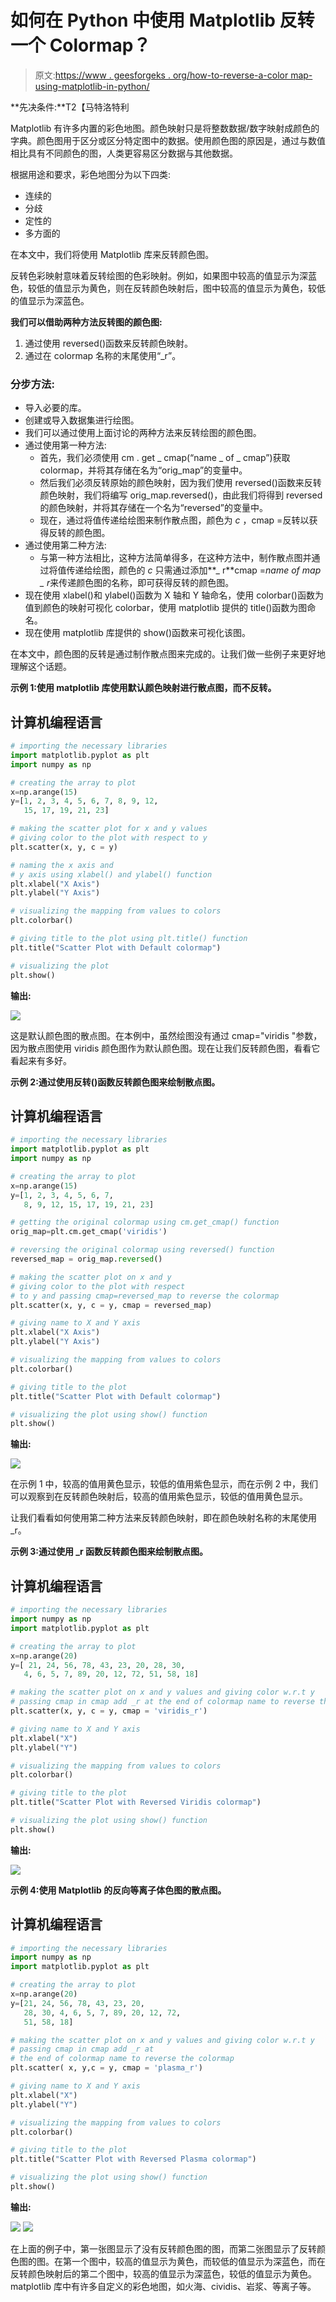 # 如何在 Python 中使用 Matplotlib 反转一个 Colormap？

> 原文:[https://www . geesforgeks . org/how-to-reverse-a-color map-using-matplotlib-in-python/](https://www.geeksforgeeks.org/how-to-reverse-a-colormap-using-matplotlib-in-python/)

**先决条件:**T2【马特洛特利

Matplotlib 有许多内置的彩色地图。颜色映射只是将整数数据/数字映射成颜色的字典。颜色图用于区分或区分特定图中的数据。使用颜色图的原因是，通过与数值相比具有不同颜色的图，人类更容易区分数据与其他数据。

根据用途和要求，彩色地图分为以下四类:

*   连续的
*   分歧
*   定性的
*   多方面的

在本文中，我们将使用 Matplotlib 库来反转颜色图。

反转色彩映射意味着反转绘图的色彩映射。例如，如果图中较高的值显示为深蓝色，较低的值显示为黄色，则在反转颜色映射后，图中较高的值显示为黄色，较低的值显示为深蓝色。

**我们可以借助两种方法反转图的颜色图:**

1.  通过使用 reversed()函数来反转颜色映射。
2.  通过在 colormap 名称的末尾使用“_r”。

### **分步方法:**

*   导入必要的库。
*   创建或导入数据集进行绘图。
*   我们可以通过使用上面讨论的两种方法来反转绘图的颜色图。
*   通过使用第一种方法:
    *   首先，我们必须使用 cm . get _ cmap(“name _ of _ cmap”)获取 colormap，并将其存储在名为“orig_map”的变量中。
    *   然后我们必须反转原始的颜色映射，因为我们使用 reversed()函数来反转颜色映射，我们将编写 orig_map.reversed()，由此我们将得到 reversed 的颜色映射，并将其存储在一个名为“reversed”的变量中。
    *   现在，通过将值传递给绘图来制作散点图，颜色为 *c* ，cmap =反转以获得反转的颜色图。
*   通过使用第二种方法:
    *   与第一种方法相比，这种方法简单得多，在这种方法中，制作散点图并通过将值传递给绘图，颜色的 *c* 只需通过添加**_ r**cmap =*name of map _ r*来传递颜色图的名称，即可获得反转的颜色图。
*   现在使用 xlabel()和 ylabel()函数为 X 轴和 Y 轴命名，使用 colorbar()函数为值到颜色的映射可视化 colorbar，使用 matplotlib 提供的 title()函数为图命名。
*   现在使用 matplotlib 库提供的 show()函数来可视化该图。

在本文中，颜色图的反转是通过制作散点图来完成的。让我们做一些例子来更好地理解这个话题。

**示例 1:使用 matplotlib 库使用默认颜色映射进行散点图，而不反转。**

## 计算机编程语言

```py
# importing the necessary libraries
import matplotlib.pyplot as plt
import numpy as np 

# creating the array to plot
x=np.arange(15)
y=[1, 2, 3, 4, 5, 6, 7, 8, 9, 12,
   15, 17, 19, 21, 23]

# making the scatter plot for x and y values
# giving color to the plot with respect to y
plt.scatter(x, y, c = y)

# naming the x axis and
# y axis using xlabel() and ylabel() function 
plt.xlabel("X Axis")
plt.ylabel("Y Axis")

# visualizing the mapping from values to colors
plt.colorbar()

# giving title to the plot using plt.title() function
plt.title("Scatter Plot with Default colormap")

# visualizing the plot
plt.show()
```

**输出:**

![](img/846d4513ac4139a9bb3c976befcde944.png)

这是默认颜色图的散点图。在本例中，虽然绘图没有通过 cmap="viridis "参数，因为散点图使用 viridis 颜色图作为默认颜色图。现在让我们反转颜色图，看看它看起来有多好。

**示例 2:通过使用反转()函数反转颜色图来绘制散点图。**

## 计算机编程语言

```py
# importing the necessary libraries
import matplotlib.pyplot as plt
import numpy as np 

# creating the array to plot
x=np.arange(15)
y=[1, 2, 3, 4, 5, 6, 7,
   8, 9, 12, 15, 17, 19, 21, 23]

# getting the original colormap using cm.get_cmap() function
orig_map=plt.cm.get_cmap('viridis')

# reversing the original colormap using reversed() function
reversed_map = orig_map.reversed()

# making the scatter plot on x and y  
# giving color to the plot with respect
# to y and passing cmap=reversed_map to reverse the colormap
plt.scatter(x, y, c = y, cmap = reversed_map)

# giving name to X and Y axis
plt.xlabel("X Axis")
plt.ylabel("Y Axis")

# visualizing the mapping from values to colors
plt.colorbar()

# giving title to the plot
plt.title("Scatter Plot with Default colormap")

# visualizing the plot using show() function
plt.show()
```

**输出:**

![](img/fcb2341078e9ce82a009824d00e13a20.png)

在示例 1 中，较高的值用黄色显示，较低的值用紫色显示，而在示例 2 中，我们可以观察到在反转颜色映射后，较高的值用紫色显示，较低的值用黄色显示。

让我们看看如何使用第二种方法来反转颜色映射，即在颜色映射名称的末尾使用 _r。

**示例 3:通过使用 _r 函数反转颜色图来绘制散点图。**

## 计算机编程语言

```py
# importing the necessary libraries
import numpy as np
import matplotlib.pyplot as plt 

# creating the array to plot
x=np.arange(20)
y=[ 21, 24, 56, 78, 43, 23, 20, 28, 30,
   4, 6, 5, 7, 89, 20, 12, 72, 51, 58, 18]

# making the scatter plot on x and y values and giving color w.r.t y
# passing cmap in cmap add _r at the end of colormap name to reverse the colormap
plt.scatter(x, y, c = y, cmap = 'viridis_r')

# giving name to X and Y axis
plt.xlabel("X")
plt.ylabel("Y")

# visualizing the mapping from values to colors
plt.colorbar()

# giving title to the plot
plt.title("Scatter Plot with Reversed Viridis colormap")

# visualizing the plot using show() function
plt.show()
```

**输出:**

![](img/0bc5cb3cb6d6b175cfd14e79b35a2bdd.png)

**示例 4:使用 Matplotlib 的反向等离子体色图的散点图。**

## 计算机编程语言

```py
# importing the necessary libraries
import numpy as np
import matplotlib.pyplot as plt 

# creating the array to plot
x=np.arange(20)
y=[21, 24, 56, 78, 43, 23, 20,
   28, 30, 4, 6, 5, 7, 89, 20, 12, 72,
   51, 58, 18]

# making the scatter plot on x and y values and giving color w.r.t y
# passing cmap in cmap add _r at
# the end of colormap name to reverse the colormap
plt.scatter( x, y,c = y, cmap = 'plasma_r')

# giving name to X and Y axis
plt.xlabel("X")
plt.ylabel("Y")

# visualizing the mapping from values to colors
plt.colorbar()

# giving title to the plot
plt.title("Scatter Plot with Reversed Plasma colormap")

# visualizing the plot using show() function
plt.show()
```

**输出:**

![](img/287ab6e0c945665aed0f5accb8c62c54.png) ![](img/d5c7f0f32d31306ad19a269ee46ea5c3.png)

在上面的例子中，第一张图显示了没有反转颜色图的图，而第二张图显示了反转颜色图的图。在第一个图中，较高的值显示为黄色，而较低的值显示为深蓝色，而在反转颜色映射后的第二个图中，较高的值显示为深蓝色，较低的值显示为黄色。matplotlib 库中有许多自定义的彩色地图，如火海、cividis、岩浆、等离子等。
